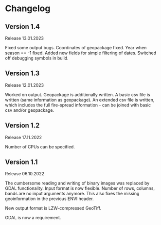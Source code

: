 # Changelog


## Version 1.4

Release 13.01.2023

Fixed some output bugs.
Coordinates of geopackage fixed.
Year when season == -1 fixed.
Added new fields for simple filtering of dates.
Switched off debugging symbols in build.


## Version 1.3

Release 12.01.2023

Worked on output. 
Geopackage is additionally written.
A basic csv file is written (same information as geopackage).
An extended csv file is written, which includes the full fire-spread information - can be joined with basic csv and/or geopackage.


## Version 1.2

Release 17.11.2022

Number of CPUs can be specified.


## Version 1.1

Release 06.10.2022

The cumbersome reading and writing of binary images was replaced by GDAL functionality. 
Input format is now flexible. 
Number of rows, columns, bands are no input arguments anymore.
This also fixes the missing geoinformation in the previous ENVI header.

New output format is LZW-compressed GeoTiff.

GDAL is now a requirement.

